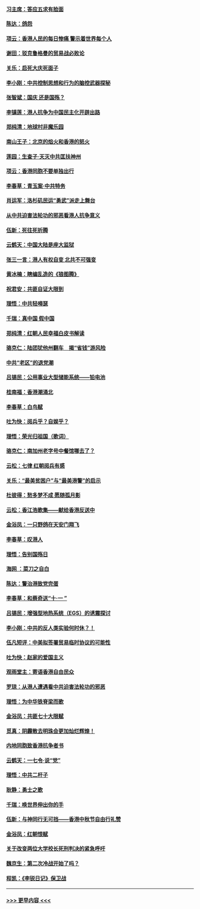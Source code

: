 #### [习主席：答应五求有脸面](../pages/nsc993/n11563953.md?t=10030133) 
#### [陈达：鸽怨](../pages/nsc993/n11561879.md?t=10030133) 
#### [项云：香港人民的每日惨痛  警示着世界每个人](../pages/nsc993/n11559273.md?t=10030133) 
#### [谢田：驳克鲁格曼的贸易战必败论](../pages/nsc993/n11555840.md?t=10030133) 
#### [关乐：启死大庆死面子](../pages/nsc993/n11556823.md?t=10030133) 
#### [李小刚：中共控制思想和行为的脑控武器探秘](../pages/nsc993/n11556776.md?t=10030133) 
#### [张智斌：国庆  还是国殇？](../pages/nsc993/n11556617.md?t=10030133) 
#### [李镇莲：港人抗争为中国民主化开辟出路](../pages/nsc993/n11556570.md?t=10030133) 
#### [郑纯清：地球村非魔乐园](../pages/nsc993/n11555415.md?t=10030133) 
#### [南山王子：北京的焰火和香港的怒火](../pages/nsc993/n11555318.md?t=10030133) 
#### [莲园：生查子·天灭中共匡扶神州](../pages/nsc993/n11555302.md?t=10030133) 
#### [项云：香港同胞不要单独出行](../pages/nsc993/n11555276.md?t=10030133) 
#### [李春草：青玉案‧中共特务](../pages/nsc993/n11552356.md?t=10030133) 
#### [肖运军：洛杉矶民运“勇武”派走上舞台](../pages/nsc993/n11551595.md?t=10030133) 
#### [从中共迫害法轮功的邪恶看港人抗争意义](../pages/nsc993/n11540858.md?t=10030133) 
#### [伍新：死往死折腾](../pages/nsc993/n11550174.md?t=10030133) 
#### [云鹤天：中国大陆是座大监狱](../pages/nsc993/n11550155.md?t=10030133) 
#### [张三一言：港人有权自变 北共不可强变](../pages/nsc993/n11550132.md?t=10030133) 
#### [黄冰楠：瞎编乱造的《狼图腾》](../pages/nsc993/n11550082.md?t=10030133) 
#### [祝君安：共匪自证大限到](../pages/nsc993/n11550041.md?t=10030133) 
#### [理悟：中共轻嘚瑟](../pages/nsc993/n11547978.md?t=10030133) 
#### [千瑞：真中国 假中国](../pages/nsc993/n11547865.md?t=10030133) 
#### [郑纯清：红朝人民幸福白皮书解读](../pages/nsc993/n11547499.md?t=10030133) 
#### [骆克仁：陆团犹他州翻车　揭“省钱”游风险](../pages/nsc993/n11546977.md?t=10030133) 
#### [中共“老区”的退党潮](../pages/nsc993/n11545995.md?t=10030133) 
#### [吕锡民：公用事业大型储能系统——铅电池](../pages/nsc993/n11545701.md?t=10030133) 
#### [桂南福：香港潮涌北](../pages/nsc993/n11545682.md?t=10030133) 
#### [李春草：白鸟赋](../pages/nsc993/n11545663.md?t=10030133) 
#### [吐为快：阅兵乎？自娱乎？](../pages/nsc993/n11545625.md?t=10030133) 
#### [理悟：荣光归祖国（歌词）](../pages/nsc993/n11545616.md?t=10030133) 
#### [骆克仁：南加州老字号中餐馆哪去了？](../pages/nsc993/n11545120.md?t=10030133) 
#### [云松：七律 红朝阅兵有感](../pages/nsc993/n11542394.md?t=10030133) 
#### [关乐：“最美贫困户”与“最美港警”的启示](../pages/nsc993/n11542252.md?t=10030133) 
#### [杜彼得：愁多梦不成 愿随孤月影](../pages/nsc993/n11540296.md?t=10030133) 
#### [云松：香江浩歌集——献给香港反送中](../pages/nsc993/n11540149.md?t=10030133) 
#### [金浴凤：一只野鸽在天安门翔飞](../pages/nsc993/n11540280.md?t=10030133) 
#### [李春草：叹港人](../pages/nsc993/n11540119.md?t=10030133) 
#### [理悟：告别国殇日](../pages/nsc993/n11539610.md?t=10030133) 
#### [海网 ：菜刀之自白](../pages/nsc993/n11539597.md?t=10030133) 
#### [陈达：警治港致党完蛋](../pages/nsc993/n11538127.md?t=10030133) 
#### [李春草：和蔡奇送“十·一 ”](../pages/nsc993/n11537810.md?t=10030133) 
#### [吕锡民：增强型地热系统（EGS）的诱震探讨](../pages/nsc993/n11537765.md?t=10030133) 
#### [李小刚：中共的反人类实验何时休？！](../pages/nsc993/n11537669.md?t=10030133) 
#### [伍凡短评：中美拟签署贸易临时协议的可能性](../pages/nsc993/n11536773.md?t=10030133) 
#### [吐为快：赵家的爱国主义](../pages/nsc993/n11536750.md?t=10030133) 
#### [观雨堂主：寄语香港自由民众](../pages/nsc993/n11536735.md?t=10030133) 
#### [罗琼：从港人遭遇看中共迫害法轮功的邪恶](../pages/nsc993/n11507862.md?t=10030133) 
#### [理悟：为中华铁脊梁而歌](../pages/nsc993/n11534458.md?t=10030133) 
#### [金浴凤：共匪七十大限赋](../pages/nsc993/n11534434.md?t=10030133) 
#### [觅真：阴霾散去明珠会更加灿烂辉煌！](../pages/nsc993/n11531858.md?t=10030133) 
#### [内地同胞致香港抗争者书](../pages/nsc993/n11531645.md?t=10030133) 
#### [云鹤天：一七令‧说“党”](../pages/nsc993/n11529099.md?t=10030133) 
#### [理悟：中共二杆子](../pages/nsc993/n11529046.md?t=10030133) 
#### [耿静：勇士之歌](../pages/nsc993/n11527562.md?t=10030133) 
#### [千瑞：唤世界伸出你的手](../pages/nsc993/n11526942.md?t=10030133) 
#### [伍新：与神同行无可挡——香港中秋节自由行礼赞](../pages/nsc993/n11526801.md?t=10030133) 
#### [金浴凤：红朝恨赋](../pages/nsc993/n11524312.md?t=10030133) 
#### [关于改变两位大学校长死刑判决的紧急呼吁](../pages/nsc993/n11524103.md?t=10030133) 
#### [魏京生：第二次冷战开始了吗？](../pages/nsc993/n11524023.md?t=10030133) 
#### [程凯：《李锐日记》保卫战](../pages/nsc993/n11522922.md?t=10030133) 

----
#### [ >>> 更早内容 <<< ](../indexes/nsc993-earlier.md)
